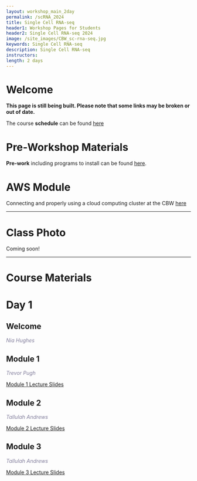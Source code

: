 ```yaml
---
layout: workshop_main_2day
permalink: /scRNA_2024
title: Single Cell RNA-seq
header1: Workshop Pages for Students
header2: Single Cell RNA-seq 2024
image: /site_images/CBW_sc-rna-seq.jpg
keywords: Single Cell RNA-seq
description: Single Cell RNA-seq
instructors: 
length: 2 days
---
```


# Welcome <a id="welcome"></a> 

**This page is still being built. Please note that some links may be broken or out of date.**

The course **schedule** can be found [here](https://bioinformaticsdotca.github.io/scRNA_2024_schedule)

<!-- Meet your **faculty** [here]()  -->

# Pre-Workshop Materials <a id="preworkshop"></a>

**Pre-work** including programs to install can be found [here](https://forms.gle/dXRFV6VRYAvvn3dd7).  

# AWS Module <a id="preworkshop"></a>

Connecting and properly using a cloud computing cluster at the CBW [here](https://bioinformaticsdotca.github.io/AWS_2024)  

***

# Class Photo

Coming soon!

***

# Course Materials

# Day 1 <a id="day1"></a>

##  Welcome

*<font color="#827e9c">Nia Hughes</font>*

## Module 1

*<font color="#827e9c">Trevor Pugh</font>*

[Module 1 Lecture Slides](https://drive.google.com/file/d/1ZvUYmpS_HD5wJWy-O_Ot7yaeUQHs1OHj/view?usp=drive_link)  

## Module 2

*<font color="#827e9c">Tallulah Andrews</font>*

[Module 2 Lecture Slides](https://drive.google.com/file/d/1ZU6B_omEkL5z9CYdz2J3Ai0clISj1Ofr/view?usp=sharing)  

## Module 3

*<font color="#827e9c">Tallulah Andrews</font>*

[Module 3 Lecture Slides](https://drive.google.com/file/d/1blwPghW5270MxVtfbF7xt_sNZCHXni0r/view?usp=sharing)  

<!-- ## Module 4

*<font color="#827e9c">Tallulah Andrews</font>*

[Module 4 Lecture Slides]()   -->

